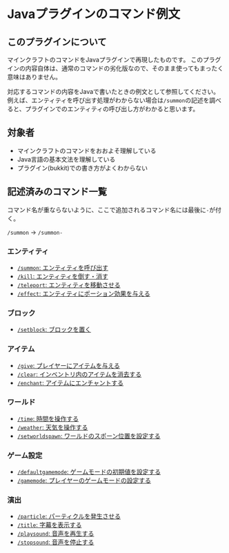 # Javaプラグインのコマンド例文


## このプラグインについて

マインクラフトのコマンドをJavaプラグインで再現したものです。
このプラグインの内容自体は、通常のコマンドの劣化版なので、そのまま使ってもまったく意味はありません。  

対応するコマンドの内容をJavaで書いたときの例文として参照してください。
例えば、エンティティを呼び出す処理がわからない場合は`/summon`の記述を調べると、プラグインでのエンティティの呼び出し方がわかると思います。


## 対象者

* マインクラフトのコマンドをおおよそ理解している
* Java言語の基本文法を理解している
* プラグイン(bukkit)での書き方がよくわからない


## 記述済みのコマンド一覧

コマンド名が重ならないように、ここで追加されるコマンド名には最後に`-`が付く。

`/summon` -> `/summon-`


### エンティティ
* [`/summon`: エンティティを呼び出す](src/main/java/net/akihamitsuki/slash_command_clone/SummonCommand.java)
* [`/kill`: エンティティを倒す・消す](src/main/java/net/akihamitsuki/slash_command_clone/KillCommand.java)
* [`/teleport`: エンティティを移動させる](src/main/java/net/akihamitsuki/slash_command_clone/TeleportCommand.java)
* [`/effect`: エンティティにポーション効果を与える](src/main/java/net/akihamitsuki/slash_command_clone/EffectCommand.java)


### ブロック
* [`/setblock`: ブロックを置く](src/main/java/net/akihamitsuki/slash_command_clone/SetblockCommand.java)


### アイテム
* [`/give`: プレイヤーにアイテムを与える](src/main/java/net/akihamitsuki/slash_command_clone/GiveCommand.java)
* [`/clear`: インベントリ内のアイテムを消去する](src/main/java/net/akihamitsuki/slash_command_clone/ClearCommand.java)
* [`/enchant`: アイテムにエンチャントする](src/main/java/net/akihamitsuki/slash_command_clone/EnchantCommand.java)


### ワールド
* [`/time`: 時間を操作する](src/main/java/net/akihamitsuki/slash_command_clone/TimeCommand.java)
* [`/weather`: 天気を操作する](src/main/java/net/akihamitsuki/slash_command_clone/WeatherCommand.java)
* [`/setworldspawn`: ワールドのスポーン位置を設定する](src/main/java/net/akihamitsuki/slash_command_clone/SetWorldSpawnCommand.java)


### ゲーム設定
* [`/defaultgamemode`: ゲームモードの初期値を設定する](src/main/java/net/akihamitsuki/slash_command_clone/DefaultGameModeCommand.java)
* [`/gamemode`: プレイヤーのゲームモードの設定する](src/main/java/net/akihamitsuki/slash_command_clone/GameModeCommand.java)


### 演出
* [`/particle`: パーティクルを発生させる](src/main/java/net/akihamitsuki/slash_command_clone/ParticleCommand.java)
* [`/title`: 字幕を表示する](src/main/java/net/akihamitsuki/slash_command_clone/TitleCommand.java)
* [`/playsound`: 音声を再生する](src/main/java/net/akihamitsuki/slash_command_clone/PlaySoundCommand.java)
* [`/stopsound`: 音声を停止する](src/main/java/net/akihamitsuki/slash_command_clone/StopSoundCommand.java)


